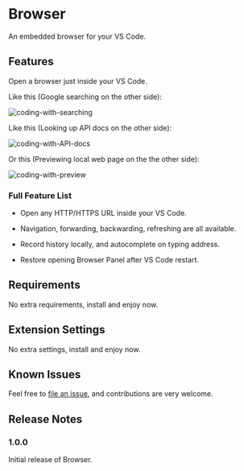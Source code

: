 # Browser

An embedded browser for your VS Code.

## Features

Open a browser just inside your VS Code.

Like this (Google searching on the other side):

![coding-with-searching](https://github.com/ayqy/browser/blob/master/snapshots/coding-with-searching.jpg)

Like this (Looking up API docs on the other side):

![coding-with-API-docs](https://github.com/ayqy/browser/blob/master/snapshots/coding-with-API-docs.jpg)

Or this (Previewing local web page on the the other side):

![coding-with-preview](https://github.com/ayqy/browser/blob/master/snapshots/coding-with-preview.jpg)

### Full Feature List

- Open any HTTP/HTTPS URL inside your VS Code.

- Navigation, forwarding, backwarding, refreshing are all available.

- Record history locally, and autocomplete on typing address.

- Restore opening Browser Panel after VS Code restart.

## Requirements

No extra requirements, install and enjoy now.

## Extension Settings

No extra settings, install and enjoy now.

## Known Issues

Feel free to [file an issue](https://github.com/ayqy/browser/issues), and contributions are very welcome.

## Release Notes

### 1.0.0

Initial release of Browser.
